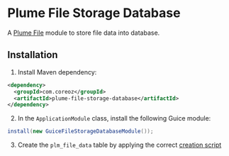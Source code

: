 Plume File Storage Database
===========================

A [Plume File](../) module to store file data into database.

Installation
------------
1. Install Maven dependency:
```xml
<dependency>
  <groupId>com.coreoz</groupId>
  <artifactId>plume-file-storage-database</artifactId>
</dependency>
```
2. In the `ApplicationModule` class, install the following Guice module:
```java
install(new GuiceFileStorageDatabaseModule());
```

3. Create the `plm_file_data` table by applying the correct [creation script](sql/)
